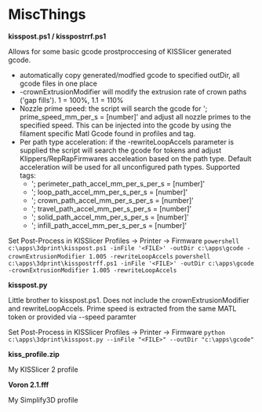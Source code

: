 # MiscThings

**kisspost.ps1 / kisspostrrf.ps1**

Allows for some basic gcode prostproccesing of KISSlicer generated gcode.
* automatically copy generated/modfied gcode to specified outDir, all gcode files in one place
* -crownExtrusionModifier will modify the extrusion rate of crown paths ('gap fills'). 1 = 100%, 1.1 = 110%
* Nozzle prime speed: the script will search the gcode for '; prime_speed_mm_per_s = [number]' and adjust all nozzle primes to the specified speed. This can be injected into the gcode by using the filament specific Matl Gcode found in profiles and <MATL> tag.
* Per path type acceleration: if the -rewriteLoopAccels parameter is supplied the script will search the gcode for tokens and adjust Klippers/RepRapFirmwares acceleation based on the path type. Default acceleration will be used for all unconfigured path types. Supported tags:
  * '; perimeter_path_accel_mm_per_s_per_s = [number]'
  * '; loop_path_accel_mm_per_s_per_s = [number]'
  * '; crown_path_accel_mm_per_s_per_s = [number]'
  * '; travel_path_accel_mm_per_s_per_s = [number]'
  * '; solid_path_accel_mm_per_s_per_s = [number]'
  * '; infill_path_accel_mm_per_s_per_s = [number]'
  

Set Post-Process in KISSlicer Profiles -> Printer -> Firmware
`powershell c:\apps\3dprint\kisspost.ps1 -inFile '<FILE>' -outDir c:\apps\gcode -crownExtrusionModifier 1.005 -rewriteLoopAccels`
`powershell c:\apps\3dprint\kisspostrff.ps1 -inFile '<FILE>' -outDir c:\apps\gcode -crownExtrusionModifier 1.005 -rewriteLoopAccels`
  
**kisspost.py**

Little brother to kisspost.ps1.
Does not include the crownExtrusionModifier and rewriteLoopAccels. Prime speed is extracted from the same MATL token or provided via --speed paramter

Set Post-Process in KISSlicer Profiles -> Printer -> Firmware
`python c:\apps\3dprint\kisspost.py --inFile "<FILE>" --outDir "c:\apps\gcode"`


**kiss_profile.zip**

My KISSlicer 2 profile

**Voron 2.1.fff**

My Simplify3D profile
